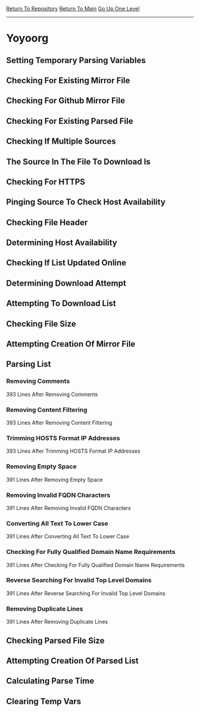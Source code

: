 [Return To Repository](https://github.com/deathbybandaid/piholeparser/)
[Return To Main](https://github.com/deathbybandaid/piholeparser/blob/master/RecentRunLogs/Mainlog.md)
[Go Up One Level](https://github.com/deathbybandaid/piholeparser/blob/master/RecentRunLogs/TopLevelScripts/30-Processing-External-Blacklists.md)
____________________________________
# Yoyoorg
## Setting Temporary Parsing Variables
## Checking For Existing Mirror File
## Checking For Github Mirror File
## Checking For Existing Parsed File
## Checking If Multiple Sources
## The Source In The File To Download Is
## Checking For HTTPS
## Pinging Source To Check Host Availability
## Checking File Header
## Determining Host Availability
## Checking If List Updated Online
## Determining Download Attempt
## Attempting To Download List
## Checking File Size
## Attempting Creation Of Mirror File
## Parsing List
### Removing Comments
393 Lines After Removing Comments
### Removing Content Filtering
393 Lines After Removing Content Filtering
### Trimming HOSTS Format IP Addresses
393 Lines After Trimming HOSTS Format IP Addresses
### Removing Empty Space
391 Lines After Removing Empty Space
### Removing Invalid FQDN Characters
391 Lines After Removing Invalid FQDN Characters
### Converting All Text To Lower Case
391 Lines After Converting All Text To Lower Case
### Checking For Fully Qualified Domain Name Requirements
391 Lines After Checking For Fully Qualified Domain Name Requirements
### Reverse Searching For Invalid Top Level Domains
391 Lines After Reverse Searching For Invalid Top Level Domains
### Removing Duplicate Lines
391 Lines After Removing Duplicate Lines
## Checking Parsed File Size
## Attempting Creation Of Parsed List
## Calculating Parse Time
## Clearing Temp Vars
